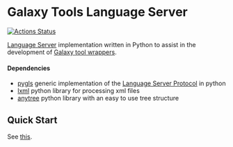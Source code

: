 # Galaxy Tools Language Server
[![Actions Status](https://github.com/davelopez/galaxy-tools-extension/workflows/CI/badge.svg)](https://github.com/davelopez/galaxy-tools-extension/actions)

[Language Server](https://microsoft.github.io/language-server-protocol/) implementation written in Python to assist in the development of [Galaxy tool wrappers](https://docs.galaxyproject.org/en/latest/dev/schema.html).

#### Dependencies
* [pygls](https://github.com/openlawlibrary/pygls) generic implementation of the [Language Server Protocol](https://microsoft.github.io/language-server-protocol/specification) in python
* [lxml](https://lxml.de/index.html) python library for processing xml files
* [anytree](https://github.com/c0fec0de/anytree) python library with an easy to use tree structure


## Quick Start
See [this](https://github.com/davelopez/galaxy-tools-extension/blob/master/README.md#quick-start).